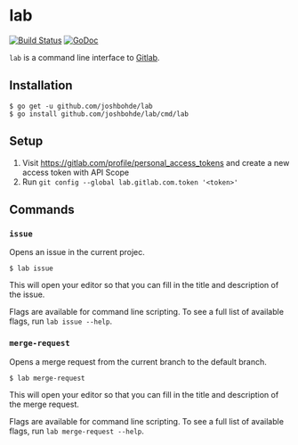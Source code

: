# lab

[![Build Status](https://travis-ci.org/joshbohde/lab.svg?branch=master)](https://travis-ci.org/joshbohde/lab)
[![GoDoc](https://godoc.org/github.com/joshbohde/lab?status.svg)](https://godoc.org/github.com/joshbohde/lab)

`lab` is a command line interface to [Gitlab](https://gitlab.com).

## Installation

```
$ go get -u github.com/joshbohde/lab
$ go install github.com/joshbohde/lab/cmd/lab
```

## Setup

1. Visit https://gitlab.com/profile/personal_access_tokens and create a new access token with API Scope
2. Run `git config --global lab.gitlab.com.token '<token>'`


## Commands

### `issue`

Opens an issue in the current projec.

```
$ lab issue
```

This will open your editor so that you can fill in the title and description of the issue.

Flags are available for command line scripting. To see a full list of available flags, run `lab issue --help`.

### `merge-request`

Opens a merge request from the current branch to the default branch.

```
$ lab merge-request
```

This will open your editor so that you can fill in the title and description of the merge request.

Flags are available for command line scripting. To see a full list of available flags, run `lab merge-request --help`.
